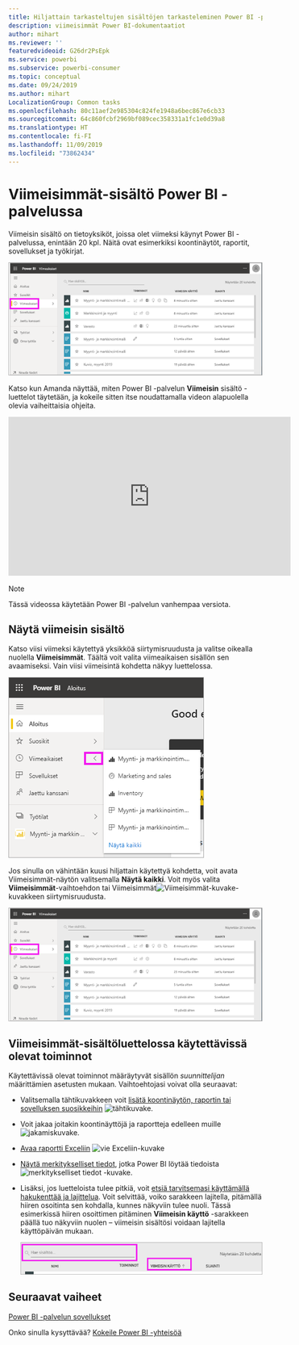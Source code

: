 ```yaml
---
title: Hiljattain tarkasteltujen sisältöjen tarkasteleminen Power BI -palvelussa
description: viimeisimmät Power BI-dokumentaatiot
author: mihart
ms.reviewer: ''
featuredvideoid: G26dr2PsEpk
ms.service: powerbi
ms.subservice: powerbi-consumer
ms.topic: conceptual
ms.date: 09/24/2019
ms.author: mihart
LocalizationGroup: Common tasks
ms.openlocfilehash: 80c11aef2e985304c824fe1948a6bec867e6cb33
ms.sourcegitcommit: 64c860fcbf2969bf089cec358331a1fc1e0d39a8
ms.translationtype: HT
ms.contentlocale: fi-FI
ms.lasthandoff: 11/09/2019
ms.locfileid: "73862434"
---
```

# <a name="recent-content-in-the-power-bi-service"></a>**Viimeisimmät**-sisältö Power BI -palvelussa
Viimeisin sisältö on tietoyksiköt, joissa olet viimeksi käynyt Power BI -palvelussa, enintään 20 kpl.  Näitä ovat esimerkiksi koontinäytöt, raportit, sovellukset ja työkirjat.

![Viimeisin sisältö -ikkuna](./media/end-user-recent/power-bi-recent.png)

Katso kun Amanda näyttää, miten Power BI -palvelun **Viimeisin** sisältö -luettelot täytetään, ja kokeile sitten itse noudattamalla videon alapuolella olevia vaiheittaisia ohjeita.

<iframe width="560" height="315" src="https://www.youtube.com/embed/G26dr2PsEpk" frameborder="0" allowfullscreen></iframe>

> [!NOTE]
> Tässä videossa käytetään Power BI -palvelun vanhempaa versiota.

## <a name="display-recent-content"></a>Näytä viimeisin sisältö
Katso viisi viimeksi käytettyä yksikköä siirtymisruudusta ja valitse oikealla nuolella **Viimeisimmät**.  Täältä voit valita viimeaikaisen sisällön sen avaamiseksi. Vain viisi viimeisintä kohdetta näkyy luettelossa.

![Viimeisin sisältö -avauspainike](./media/end-user-recent/power-bi-recent-flyout.png)

Jos sinulla on vähintään kuusi hiljattain käytettyä kohdetta, voit avata Viimeisimmät-näytön valitsemalla **Näytä kaikki**. Voit myös valita **Viimeisimmät**-vaihtoehdon tai Viimeisimmät![Viimeisimmät-kuvake](./media/end-user-recent/power-bi-icon.png)-kuvakkeen siirtymisruudusta.

![näytä kaikki viimeisin sisältö](./media/end-user-recent/power-bi-recent.png)

## <a name="actions-available-from-the-recent-content-list"></a>**Viimeisimmät**-sisältöluettelossa käytettävissä olevat toiminnot
Käytettävissä olevat toiminnot määräytyvät sisällön *suunnittelijan* määrittämien asetusten mukaan. Vaihtoehtojasi voivat olla seuraavat:
* Valitsemalla tähtikuvakkeen voit [lisätä koontinäytön, raportin tai sovelluksen suosikkeihin](end-user-favorite.md) ![tähtikuvake](./media/end-user-shared-with-me/power-bi-star-icon.png).
* Voit jakaa joitakin koontinäyttöjä ja raportteja edelleen muille  ![jakamiskuvake](./media/end-user-shared-with-me/power-bi-share-icon-new.png).
* [Avaa raportti Exceliin](end-user-export.md) ![vie Exceliin-kuvake](./media/end-user-shared-with-me/power-bi-excel.png) 
* [Näytä merkitykselliset tiedot](end-user-insights.md), jotka Power BI löytää tiedoista ![merkitykselliset tiedot -kuvake](./media/end-user-shared-with-me/power-bi-insights.png).
* Lisäksi, jos luetteloista tulee pitkiä, voit [etsiä tarvitsemasi käyttämällä hakukenttää ja lajittelua](end-user-search-sort.md). Voit selvittää, voiko sarakkeen lajitella, pitämällä hiiren osoitinta sen kohdalla, kunnes näkyviin tulee nuoli. Tässä esimerkissä hiiren osoittimen pitäminen **Viimeisin käyttö** -sarakkeen päällä tuo näkyviin nuolen – viimeisin sisältösi voidaan lajitella käyttöpäivän mukaan. 

    ![lajittele kaikki viimeisin sisältö](./media/end-user-recent/power-bi-recent-sort.png)


## <a name="next-steps"></a>Seuraavat vaiheet
[Power BI -palvelun sovellukset](end-user-apps.md)

Onko sinulla kysyttävää? [Kokeile Power BI -yhteisöä](https://community.powerbi.com/)

